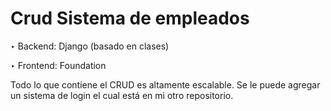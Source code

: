 # Crud Sistema de empleados

‣ Backend: Django (basado en clases)

‣ Frontend: Foundation

Todo lo que contiene el CRUD es altamente escalable.
Se le puede agregar un sistema de login el cual está en mi otro repositorio.